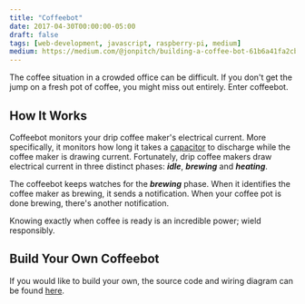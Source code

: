 ```yaml
---
title: "Coffeebot"
date: 2017-04-30T00:00:00-05:00
draft: false
tags: [web-development, javascript, raspberry-pi, medium]
medium: https://medium.com/@jonpitch/building-a-coffee-bot-61b6a41fa2cb
---
```


The coffee situation in a crowded office can be difficult. If you don't get the jump on a fresh pot of coffee, you might miss out entirely. Enter coffeebot.
<!--more-->

## How It Works
Coffeebot monitors your drip coffee maker's electrical current. More specifically, it monitors how long it takes a [capacitor](https://en.wikipedia.org/wiki/Capacitor) to discharge while the coffee maker is drawing current. Fortunately, drip coffee makers draw electrical current in three distinct phases: ***idle***, ***brewing*** and ***heating***.

The coffeebot keeps watches for the ***brewing*** phase. When it identifies the coffee maker as brewing, it sends a notification. When your coffee pot is done brewing, there's another notification.

Knowing exactly when coffee is ready is an incredible power; wield responsibly.

## Build Your Own Coffeebot
If you would like to build your own, the source code and wiring diagram can be found [here](https://github.com/jonpitch/coffeebot).